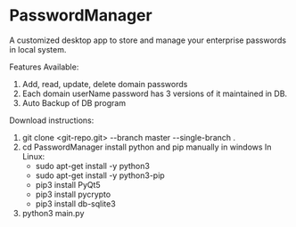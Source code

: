 # PasswordManager
A customized desktop app to store and manage your enterprise passwords in local system.

Features Available:
1. Add, read, update, delete domain passwords
2. Each domain userName password has 3 versions of it maintained in DB.
3. Auto Backup of DB program

Download instructions:
1. git clone <git-repo.git> --branch master --single-branch .
2. cd PasswordManager
   install python and pip manually in windows
   In Linux:
      - sudo apt-get install -y python3
      - sudo apt-get install -y python3-pip
      - pip3 install PyQt5
      - pip3 install pycrypto
      - pip3 install db-sqlite3
3. python3 main.py
